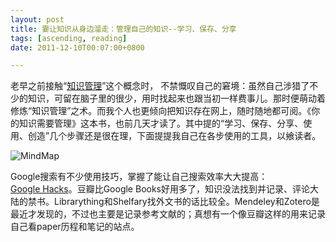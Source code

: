 ```yaml
---
layout: post
title: 嫑让知识从身边溜走：管理自己的知识--学习、保存、分享
tags: [ascending, reading]
date: 2011-12-10T00:07:00+0800

---
```


老早之前接触“[知识管理][Knowledge_management]”这个概念时， 不禁慨叹自己的窘境：虽然自己涉猎了不少的知识，可留在脑子里的很少，用时找起来也跟当初一样费事儿。那时便萌动着修炼“知识管理”之术。而我个人也更倾向把知识存在网上，随时随地都可阅。《你的知识需要管理》这本书，也前几天才读了。其中提的“学习、保存、分享、使用、创造”几个步骤还是很在理，下面提提我自己在各步使用的工具，以飨读者。

![MindMap] 

Google搜索有不少使用技巧，掌握了能让自己搜索效率大大提高：  
[Google Hacks][]。豆瓣比Google Books好用多了，知识没法找到并记录、评论大陆的禁书。Librarything和Shelfary找外文书的话比较全。Mendeley和Zotero是最近才发现的，不过也主要是记录参考文献的；真想有一个像豆瓣这样的用来记录自己看paper历程和笔记的站点。


[Knowledge_management]: https://en.wikipedia.org/wiki/Knowledge_management
[MindMap]: {{site.baseurl}}/assets/posts/images/2011-12-10-knowledge-management.jpeg
[Google Hacks]: http://inject.blogbus.com/logs/128065289.html